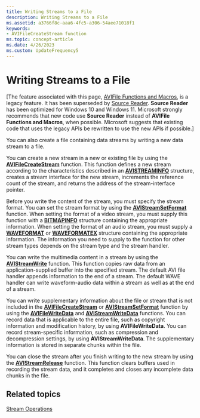 ```yaml
---
title: Writing Streams to a File
description: Writing Streams to a File
ms.assetid: a3766f8c-aaa6-4fc5-a306-54aee71018f1
keywords:
- AVIFileCreateStream function
ms.topic: concept-article
ms.date: 4/26/2023
ms.custom: UpdateFrequency5
---
```


# Writing Streams to a File

\[The feature associated with this page, [AVIFile Functions and Macros](/windows/win32/multimedia/avifile-functions-and-macros), is a legacy feature. It has been superseded by [Source Reader](/windows/win32/medfound/source-reader). **Source Reader** has been optimized for Windows 10 and Windows 11. Microsoft strongly recommends that new code use **Source Reader** instead of **AVIFile Functions and Macros**, when possible. Microsoft suggests that existing code that uses the legacy APIs be rewritten to use the new APIs if possible.\]

You can also create a file containing data streams by writing a new data stream to a file.

You can create a new stream in a new or existing file by using the [**AVIFileCreateStream**](/windows/desktop/api/Vfw/nf-vfw-avifilecreatestream) function. This function defines a new stream according to the characteristics described in an [**AVISTREAMINFO**](/windows/desktop/api/Vfw/ns-vfw-avistreaminfoa) structure, creates a stream interface for the new stream, increments the reference count of the stream, and returns the address of the stream-interface pointer.

Before you write the content of the stream, you must specify the stream format. You can set the stream format by using the [**AVIStreamSetFormat**](/windows/desktop/api/Vfw/nf-vfw-avistreamsetformat) function. When setting the format of a video stream, you must supply this function with a [**BITMAPINFO**](/windows/win32/api/wingdi/ns-wingdi-bitmapinfo) structure containing the appropriate information. When setting the format of an audio stream, you must supply a [**WAVEFORMAT**](/windows/win32/api/mmreg/ns-mmreg-waveformat) or [**WAVEFORMATEX**](/windows/win32/api/mmeapi/ns-mmeapi-waveformatex) structure containing the appropriate information. The information you need to supply to the function for other stream types depends on the stream type and the stream handler.

You can write the multimedia content in a stream by using the [**AVIStreamWrite**](/windows/desktop/api/Vfw/nf-vfw-avistreamwrite) function. This function copies raw data from an application-supplied buffer into the specified stream. The default AVI file handler appends information to the end of a stream. The default WAVE handler can write waveform-audio data within a stream as well as at the end of a stream.

You can write supplementary information about the file or stream that is not included in the [**AVIFileCreateStream**](/windows/desktop/api/Vfw/nf-vfw-avifilecreatestream) or [**AVIStreamSetFormat**](/windows/desktop/api/Vfw/nf-vfw-avistreamsetformat) function by using the [**AVIFileWriteData**](/windows/desktop/api/Vfw/nf-vfw-avifilewritedata) and [**AVIStreamWriteData**](/windows/desktop/api/Vfw/nf-vfw-avistreamwritedata) functions. You can record data that is applicable to the entire file, such as copyright information and modification history, by using **AVIFileWriteData**. You can record stream-specific information, such as compression and decompression settings, by using **AVIStreamWriteData**. The supplementary information is stored in separate chunks within the file.

You can close the stream after you finish writing to the new stream by using the [**AVIStreamRelease**](/windows/desktop/api/Vfw/nf-vfw-avistreamrelease) function. This function clears buffers used in recording the stream data, and it completes and closes any incomplete data chunks in the file.

## Related topics

<dl> <dt>

[Stream Operations](stream-operations.md)
</dt> </dl>

 

 
